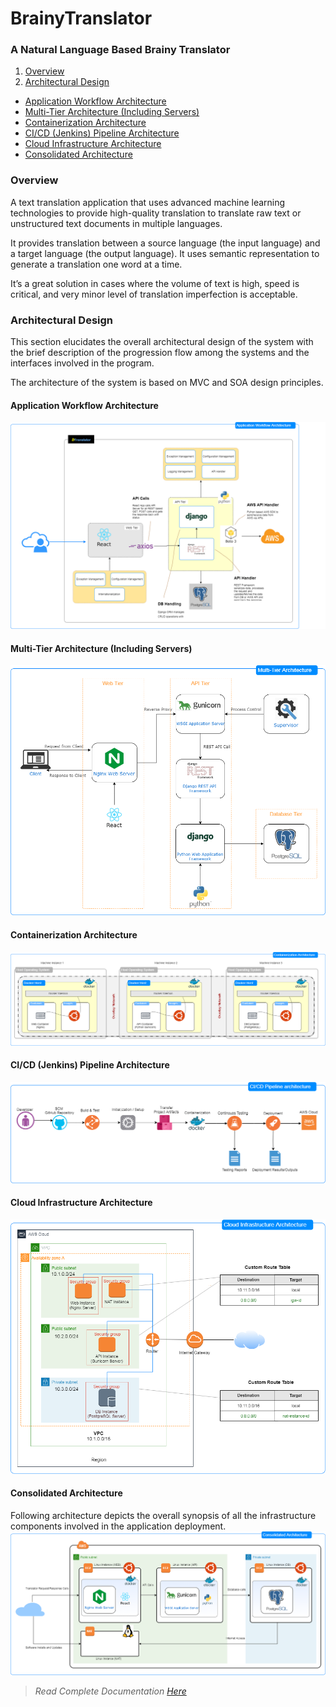 # BrainyTranslator
### A Natural Language Based Brainy Translator

1. [Overview](#Overview)
2. [Architectural Design](#Architectural-Design)
  * [Application Workflow Architecture](#Application-Workflow-Architecture)
  * [Multi-Tier Architecture (Including Servers)](#Multi-Tier-Architecture-Including-Servers)
  * [Containerization Architecture](#Containerization-Architecture)
  * [CI/CD (Jenkins) Pipeline Architecture](#cicd-jenkins-pipeline-architecture)
  * [Cloud Infrastructure Architecture](#Cloud-Infrastructure-Architecture)
  * [Consolidated Architecture](#Consolidated-Architecture)

### Overview
A text translation application that uses advanced machine learning technologies to provide high-quality translation to translate raw text or unstructured text documents in multiple languages.

It provides translation between a source language (the input language) and a target language (the output language). It uses semantic representation to generate a translation one word at a time.

It’s a great solution in cases where the volume of text is high, speed is critical, and very minor level of translation imperfection is acceptable. 

### Architectural Design
This section elucidates the overall architectural design of the system with the brief description of the progression flow among the systems and the interfaces involved in the program. 

The architecture of the system is based on MVC and SOA design principles.

#### Application Workflow Architecture

![Application Workflow Architecture](/Documentation/Diagrams/Application%20workflow%20Architecture.png)

#### Multi-Tier Architecture (Including Servers) 

![Application Workflow Architecture](/Documentation/Diagrams/Application%20Multi-tier%20Architecture.png)

#### Containerization Architecture

![Application Workflow Architecture](/Documentation/Diagrams/Containerization%20Architecture.png)

#### CI/CD (Jenkins) Pipeline Architecture

![Application Workflow Architecture](/Documentation/Diagrams/Jenkins_Pipeline.png)

#### Cloud Infrastructure Architecture

![Application Workflow Architecture](/Documentation/Diagrams/Cloud%20Infrastructure%20Architecture.png)

#### Consolidated Architecture
Following architecture depicts the overall synopsis of all the infrastructure components involved in the application deployment.
![Application Workflow Architecture](/Documentation/Diagrams/Consolidated%20Architecture.png)

> *Read Complete Documentation [Here](/Documentation/Translator%20-%20Technical%20Specification.pdf)*
